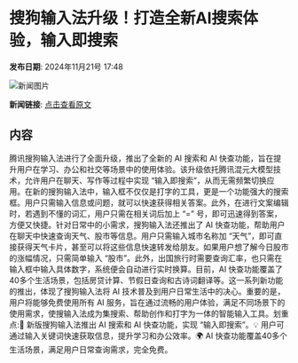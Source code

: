 # 搜狗输入法升级！打造全新AI搜索体验，输入即搜索

**发布日期**: 2024年11月21号 17:48

![新闻图片](https://pic.chinaz.com/picmap/201912192146047692_6.jpg)

**新闻链接**: [点击查看原文](https://www.aibase.com/zh/news/13400)

## 内容

腾讯搜狗输入法进行了全面升级，推出了全新的 AI 搜索和 AI 快查功能，旨在提升用户在学习、办公和社交等场景中的使用体验。该升级依托腾讯混元大模型技术，允许用户在聊天、写作等过程中实现 “输入即搜索”，从而无需频繁切换应用。在新的搜狗输入法中，输入框不仅仅是打字的工具，更是一个功能强大的搜索框。用户只需输入信息或问题，就可以快速获得相关答案。此外，在进行文案编辑时，若遇到不懂的词汇，用户只需在相关词后加上 “=” 号，即可迅速得到答案，方便又快捷。针对日常中的小需求，搜狗输入法还推出了 AI 快查功能，帮助用户在聊天中快速查询天气、股市等信息。用户只需输入城市名称加 “天气”，即可直接获得天气卡片，甚至可以将这些信息快速转发给朋友。如果用户想了解今日股市的涨幅情况，只需简单输入 “股市”。此外，出国旅行时需要查询汇率，也只需在输入框中输入具体数字，系统便会自动进行实时换算。目前，AI 快查功能覆盖了40多个生活场景，包括房贷计算、节假日查询和古诗词翻译等。这一系列新功能的推出，体现了搜狗输入法将 AI 技术普及到用户日常生活中的决心。重要的是，用户将能够免费使用所有 AI 服务，旨在通过流畅的用户体验，满足不同场景下的使用需求，使搜输入法成为集搜索、帮助创作和打字为一体的智能输入工具。划重点:🌟 新版搜狗输入法推出 AI 搜索和 AI 快查功能，实现 “输入即搜索”。💡 用户可通过输入关键词快速获取信息，提升学习和办公效率。🌍 AI 快查功能覆盖40多个生活场景，满足用户日常查询需求，完全免费。
